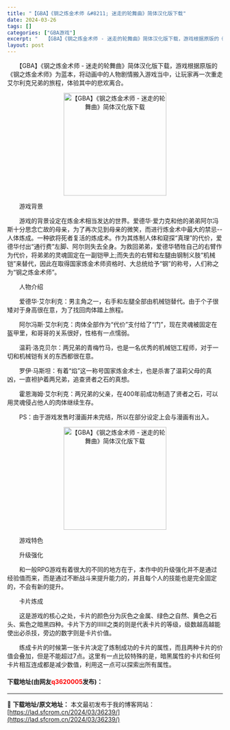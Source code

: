 ```yaml
---
title: "【GBA】《钢之炼金术师 &#8211; 迷走的轮舞曲》简体汉化版下载"
date: 2024-03-26
tags: []
categories: ["GBA游戏"]
excerpt: "　　【GBA】《钢之炼金术师 - 迷走的轮舞曲》简体汉化版下载，游戏根据原版的《钢之炼金术师》为蓝本，将动画中的人物剧情搬入游戏当中，让玩家再一次重走艾尔利克兄弟的旅程，体验其中的悲欢离合。 　　游戏背景 　　游戏的背景设定在炼金术相当发达的世界。爱德华&middot;爱力克和他的弟弟阿尔冯斯十分思&hellip;"
layout: post
---
```


 <p>　　【GBA】《钢之炼金术师 - 迷走的轮舞曲》简体汉化版下载，游戏根据原版的《钢之炼金术师》为蓝本，将动画中的人物剧情搬入游戏当中，让玩家再一次重走艾尔利克兄弟的旅程，体验其中的悲欢离合。</p> <p align="center"><img align="" border="0" src="https://lad.sfcrom.cn/wp-content/uploads/2024/03/20240326_6602638e5f6ae.png" width="240" alt="【GBA】《钢之炼金术师 - 迷走的轮舞曲》简体汉化版下载" /></p> <p>　　游戏背景</p> <p>　　游戏的背景设定在炼金术相当发达的世界。爱德华&middot;爱力克和他的弟弟阿尔冯斯十分思念亡故的母亲，为了再次见到母亲的微笑，而进行炼金术中最大的禁忌--人体炼成。一种欲将死者复活的炼成术。作为其炼制人体和窥探&ldquo;真理&rdquo;的代价，爱德华付出&ldquo;通行费&rdquo;左脚、阿尔则失去全身。为救回弟弟，爱德华牺牲自己的右臂作为代价，将弟弟的灵魂固定在一副铠甲上;而失去的右臂和左腿由钢制义肢&ldquo;机械铠&rdquo;来替代，因此在取得国家炼金术师资格时、大总统给予&ldquo;钢&rdquo;的称号，人们称之为&ldquo;钢之炼金术师&rdquo;。</p> <p>　　人物介绍</p> <p>　　爱德华&middot;艾尔利克：男主角之一，右手和左腿全部由机械铠替代。由于个子很矮对于身高很在意，为了找回肉体踏上旅程。</p> <p>　　阿尔冯斯&middot;艾尔利克：肉体全部作为&ldquo;代价&rdquo;支付给了&ldquo;门&rdquo;，现在灵魂被固定在盔甲里，和哥哥的关系很好，性格有一点懦弱。</p> <p>　　温莉&middot;洛克贝尔：两兄弟的青梅竹马，也是一名优秀的机械铠工程师，对于一切和机械铠有关的东西都很在意。</p> <p>　　罗伊&middot;马斯坦：有着&ldquo;焰&rdquo;这一称号国家炼金术士，也是杀害了温莉父母的真凶，一直袒护着两兄弟，追查贤者之石的真想。</p> <p>　　霍恩海姆&middot;艾尔利克：两兄弟的父亲，在400年前成功制造了贤者之石，可以用灵魂侵占他人的肉体继续生存。</p> <p>　　PS：由于游戏发售时漫画并未完结，所以在部分设定上会与漫画有出入。</p> <p align="center"><img align="" border="0" src="https://lad.sfcrom.cn/wp-content/uploads/2024/03/20240326_6602638ebc5a9.png" width="240" alt="【GBA】《钢之炼金术师 - 迷走的轮舞曲》简体汉化版下载" /></p> <p>　　游戏特色</p> <p>　　升级强化</p> <p>　　和一般RPG游戏有着很大的不同的地方在于，本作中的升级强化并不是通过经验值而来，而是通过不断战斗来提升能力的，并且每个人的技能也是完全固定的，不会有新的提升。</p> <p>　　卡片炼成</p> <p>　　这是游戏的核心之处，卡片的颜色分为灰色之金属、绿色之自然、黄色之石头、紫色之暗黑四种。卡片下方的ⅠⅡⅢ之类的则是代表卡片的等级，级数越高越能使出必杀技，旁边的数字则是卡片价值。</p> <p>　　练成卡片的时候第一张卡片决定了炼制成功的卡片的属性，而且两种卡片的价值会叠加，但是不能超过7点。这里有一点比较特殊的是，暗黑属性的卡片和任何卡片相互连成都是减少数值，利用这一点可以探索出所有属性。</p> <p><h4>下载地址(由网友<font color="red">q3620005</font>发布)：</h4></p> 

---
📖 **下载地址/原文地址：** 本文最初发布于我的博客网站：[https://lad.sfcrom.cn/2024/03/36239/](https://lad.sfcrom.cn/2024/03/36239/)
